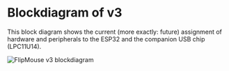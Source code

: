 # Blockdiagram of v3

This block diagram shows the current (more exactly: future) assignment of hardware and peripherals to the ESP32 and the companion USB chip (LPC11U14).

![FlipMouse v3 blockdiagram](blockdiagram.png)
